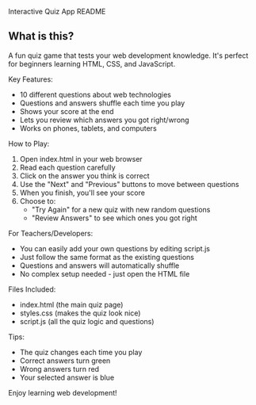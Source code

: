 Interactive Quiz App README

What is this?
---------------

A fun quiz game that tests your web development knowledge. It's perfect for beginners learning HTML, CSS, and JavaScript.

Key Features:
- 10 different questions about web technologies
- Questions and answers shuffle each time you play
- Shows your score at the end
- Lets you review which answers you got right/wrong
- Works on phones, tablets, and computers

How to Play:
1. Open index.html in your web browser
2. Read each question carefully
3. Click on the answer you think is correct
4. Use the "Next" and "Previous" buttons to move between questions
5. When you finish, you'll see your score
6. Choose to:
   - "Try Again" for a new quiz with new random questions
   - "Review Answers" to see which ones you got right

For Teachers/Developers:
- You can easily add your own questions by editing script.js
- Just follow the same format as the existing questions
- Questions and answers will automatically shuffle
- No complex setup needed - just open the HTML file

Files Included:
- index.html (the main quiz page)
- styles.css (makes the quiz look nice)
- script.js (all the quiz logic and questions)

Tips:
- The quiz changes each time you play
- Correct answers turn green
- Wrong answers turn red
- Your selected answer is blue

Enjoy learning web development!
